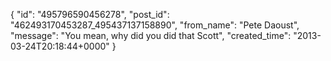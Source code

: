  {
   "id": "495796590456278",
   "post_id": "462493170453287_495437137158890",
   "from_name": "Pete Daoust",
   "message": "You mean, why did you did that Scott",
   "created_time": "2013-03-24T20:18:44+0000"
 }
